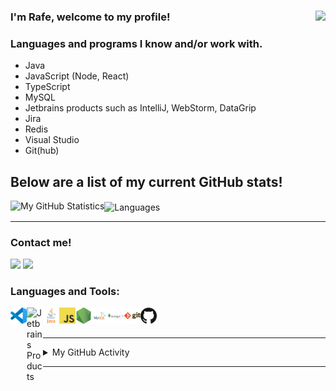 ### I'm Rafe, welcome to my profile! <img align="right" src="https://cdn.discordapp.com/emojis/774868681586114580.gif?v=1"/><br/>
### Languages and programs I know and/or work with.
* Java
* JavaScript (Node, React)
* TypeScript
* MySQL
* Jetbrains products such as IntelliJ, WebStorm, DataGrip
* Jira
* Redis
* Visual Studio
* Git(hub)

Below are a list of my current GitHub stats!
---

<img align="left" alt="My GitHub Statistics" src="https://rafexyme.vercel.app/api?username=Rafexy&show_icons=true&theme=highcontrast&line_height=27" />
<img align="center" alt="Languages" src="https://rafexyme.vercel.app/api/top-langs/?username=Rafexy&count_private=true&theme=highcontrast&layout=compact&show_icons=true&include_all_commits=true" />

<br />

---
### Contact me!

<img src="https://img.shields.io/badge/-Raf%234817-085e8b?style=flat-square&logo=Discord&logoColor=white"/>
<img src="https://img.shields.io/badge/-Rafexy___-blue?style=flat-square&logo=twitter&logoColor=white&link=https://twitter.com/Rafexy_"/>

### Languages and Tools:

<img align="left" alt="Visual Studio Code" width="26px" src="https://raw.githubusercontent.com/github/explore/80688e429a7d4ef2fca1e82350fe8e3517d3494d/topics/visual-studio-code/visual-studio-code.png" />
<img align="left" alt="Jetbrains Products" width="26px" src="https://avatars.githubusercontent.com/u/878437?s=200&v=4" />
<img align="left" alt="Java" width="26px" src="https://raw.githubusercontent.com/github/explore/80688e429a7d4ef2fca1e82350fe8e3517d3494d/topics/java/java.png" />
<img align="left" alt="JavaScript" width="26px" src="https://raw.githubusercontent.com/github/explore/80688e429a7d4ef2fca1e82350fe8e3517d3494d/topics/javascript/javascript.png" />
<img align="left" alt="Node.js" width="26px" src="https://raw.githubusercontent.com/github/explore/80688e429a7d4ef2fca1e82350fe8e3517d3494d/topics/nodejs/nodejs.png" />
<img align="left" alt="MySQL" width="26px" src="https://raw.githubusercontent.com/github/explore/80688e429a7d4ef2fca1e82350fe8e3517d3494d/topics/mysql/mysql.png" />
<img align="left" alt="MongoDB" width="26px" src="https://raw.githubusercontent.com/github/explore/80688e429a7d4ef2fca1e82350fe8e3517d3494d/topics/mongodb/mongodb.png" />
<img align="left" alt="Git" width="26px" src="https://raw.githubusercontent.com/github/explore/80688e429a7d4ef2fca1e82350fe8e3517d3494d/topics/git/git.png" />
<img align="left" alt="GitHub" width="26px" src="https://raw.githubusercontent.com/github/explore/78df643247d429f6cc873026c0622819ad797942/topics/github/github.png" />

<br />
<br />

---

<details>
  <summary>My GitHub Activity</summary>
<!--START_SECTION:activity-->
  
Working on an Anticheat,
Working @ OwnagePE
  
<!--END_SECTION:activity-->

</details>

---
